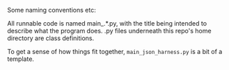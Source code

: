 Some naming conventions etc:

All runnable code is named main_.*.py, with the title being intended
to describe what the program does.  .py files underneath this repo's
home directory are class definitions.

To get a sense of how things fit together, ``main_json_harness.py``
is a bit of a template.
